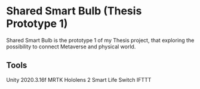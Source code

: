 # Shared Smart Bulb (Thesis Prototype 1)
Shared Smart Bulb is the prototype 1 of my Thesis project, that exploring the possibility to connect Metaverse and physical world.
## Tools
Unity 2020.3.16f
MRTK
Hololens 2
Smart Life Switch
IFTTT
